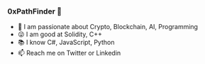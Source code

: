 ### 0xPathFinder 👋

<!--
**0xPathFinder/0xPathFinder** is a ✨ _special_ ✨ repository because its `README.md` (this file) appears on your GitHub profile.

Here are some ideas to get you started:
-->

- 🔭 I am passionate about Crypto, Blockchain, AI, Programming
- 😜 I am good at Solidity, C++
- 📚 I know C#, JavaScript, Python
- 📫 Reach me on Twitter or Linkedin
